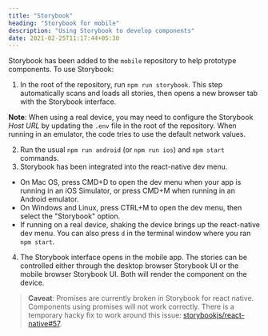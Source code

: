 ```yaml
---
title: "Storybook"
heading: "Storybook for mobile"
description: "Using Storybook to develop components"
date: 2021-02-25T11:17:44+05:30
---
```


Storybook has been added to the `mobile` repository to help prototype components. To use Storybook:

1. In the root of the repository, run `npm run storybook`. This step automatically scans and loads all stories, then opens a new browser tab with the Storybook interface. 

**Note**: When using a real device, you may need to configure the Storybook *Host URL* by updating the `.env` file in the root of the repository. When running in an emulator, the code tries to use the default network values.

2. Run the usual `npm run android` (or `npm run ios`) and `npm start` commands.
3. Storybook has been integrated into the react-native dev menu. 
- On Mac OS, press CMD+D to open the dev menu when your app is running in an iOS Simulator, or press CMD+M when running in an Android emulator. 
- On Windows and Linux, press CTRL+M to open the dev menu, then select the "Storybook" option. 
- If running on a real device, shaking the device brings up the react-native dev menu. You can also press `d` in the terminal window where you ran `npm start`.
4. The Storybook interface opens in the mobile app. The stories can be controlled either through the desktop browser Storybook UI or the mobile browser Storybook UI. Both will render the component on the device.

>**Caveat**: Promises are currently broken in Storybook for react native. Components using promises will not work correctly. There is a temporary hacky fix to work around this issue: [storybookjs/react-native#57](https://github.com/storybookjs/react-native/issues/57#issuecomment-737931284).
